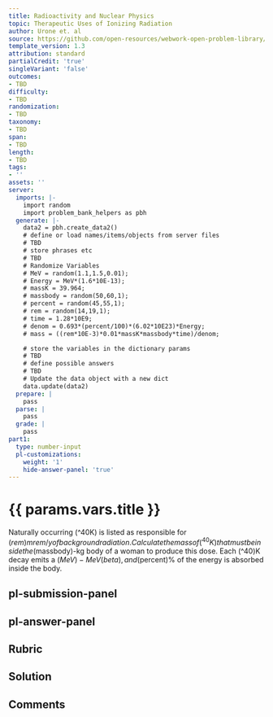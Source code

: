 ```yaml
---
title: Radioactivity and Nuclear Physics
topic: Therapeutic Uses of Ionizing Radiation
author: Urone et. al
source: https://github.com/open-resources/webwork-open-problem-library/tree/master/Contrib/BrockPhysics/College_Physics_Urone/32.Medical_Applications_of_Nuclear_Physics/32-03.Therapeutic_Ionizing_Radiation/NU_U17-32-03-007.pg
template_version: 1.3
attribution: standard
partialCredit: 'true'
singleVariant: 'false'
outcomes:
- TBD
difficulty:
- TBD
randomization:
- TBD
taxonomy:
- TBD
span:
- TBD
length:
- TBD
tags:
- ''
assets: ''
server:
  imports: |-
    import random
    import problem_bank_helpers as pbh
  generate: |-
    data2 = pbh.create_data2()
    # define or load names/items/objects from server files
    # TBD
    # store phrases etc
    # TBD
    # Randomize Variables
    # MeV = random(1.1,1.5,0.01);
    # Energy = MeV*(1.6*10E-13);
    # massK = 39.964;
    # massbody = random(50,60,1);
    # percent = random(45,55,1);
    # rem = random(14,19,1);
    # time = 1.28*10E9;
    # denom = 0.693*(percent/100)*(6.02*10E23)*Energy;
    # mass = ((rem*10E-3)*0.01*massK*massbody*time)/denom;

    # store the variables in the dictionary params
    # TBD
    # define possible answers
    # TBD
    # Update the data object with a new dict
    data.update(data2)
  prepare: |
    pass
  parse: |
    pass
  grade: |
    pass
part1:
  type: number-input
  pl-customizations:
    weight: '1'
    hide-answer-panel: 'true'
---
```


# {{ params.vars.title }} 


Naturally occurring (^40K) is listed as responsible for ($rem) mrem/y of background radiation. Calculate the mass of (^40K) that must be inside the ($massbody)-kg body of a woman to produce this dose. Each (^40)K decay emits a ($MeV)-MeV (beta), and ($percent)% of the energy is absorbed inside the body.


## pl-submission-panel 


## pl-answer-panel 


## Rubric 


## Solution 


## Comments 


